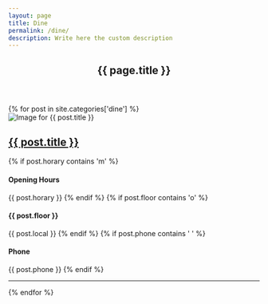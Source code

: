 ```yaml
---
layout: page
title: Dine
permalink: /dine/
description: Write here the custom description
---
```

<section role="content" class="list-bussines dine">
  <div class="row">
  	<div class="col sm-12">
  		<header class="page-header">
  		  <h1 class="title">{{ page.title }}</h1>
  		</header>
  	</div>
  </div>
  <div class="row">
    {% for post in site.categories['dine'] %}
    <article class="col md-6">
      <div class="row">
        <div class="col md-6">
          <img class="avatar" src="{{ post.avatar }}" alt="Image for {{ post.title }}">
        </div>
        <div class="col md-6">
          <h2><a href="{{ post.url }}">{{ post.title }}</a></h2>
          {% if post.horary contains 'm' %}
          <h4>Opening Hours</h4>
          <span>{{ post.horary }}</span>
          {% endif %}
          {% if post.floor contains 'o' %}
          <h4>{{ post.floor }}</h4>
          <span>{{ post.local }}</span>
          {% endif %}
          {% if post.phone contains ' ' %}
          <h4>Phone</h4>
          <span>{{ post.phone }}</span>
          {% endif %}
        </div>
      </div>
      <hr>
    </article>
    {% endfor %}
  </div>

</section>